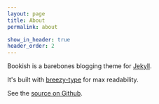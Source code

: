 ```yaml
---
layout: page
title: About
permalink: about

show_in_header: true
header_order: 2
---
```


Bookish is a barebones blogging theme for [Jekyll][1].

It's built with [breezy-type][2] for max readability.

See the [source on Github][3].

[1]: https://github.com/jekyll/jekyll
[2]: https://github.com/awjin/breezy-type
[3]: https://github.com/awjin/bookish
